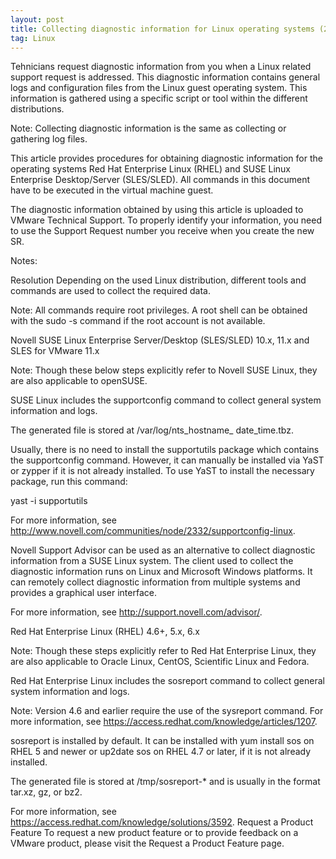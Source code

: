 ```yaml
---
layout: post
title: Collecting diagnostic information for Linux operating systems (2032614)
tag: Linux
---
```


Tehnicians request diagnostic information from you when a Linux related support request is addressed. This diagnostic information contains general logs and configuration files from the Linux guest operating system. This information is gathered using a specific script or tool within the different distributions.

Note: Collecting diagnostic information is the same as collecting or gathering log files.

This article provides procedures for obtaining diagnostic information for the operating systems Red Hat Enterprise Linux (RHEL) and SUSE Linux Enterprise Desktop/Server (SLES/SLED). All commands in this document have to be executed in the virtual machine guest.

The diagnostic information obtained by using this article is uploaded to VMware Technical Support. To properly identify your information, you need to use the Support Request number you receive when you create the new SR.

Notes:

Resolution
Depending on the used Linux distribution, different tools and commands are used to collect the required data.

Note: All commands require root privileges. A root shell can be obtained with the sudo -s command if the root account is not available.

Novell SUSE Linux Enterprise Server/Desktop (SLES/SLED) 10.x, 11.x and SLES for VMware 11.x

Note: Though these below steps explicitly refer to Novell SUSE Linux, they are also applicable to openSUSE.

SUSE Linux includes the supportconfig command to collect general system information and logs.

The generated file is stored at /var/log/nts_hostname_ date_time.tbz.

Usually, there is no need to install the supportutils package which contains the supportconfig command. However, it can manually be installed via YaST or zypper if it is not already installed. To use YaST to install the necessary package, run this command:
 
yast -i supportutils

For more information, see http://www.novell.com/communities/node/2332/supportconfig-linux.

Novell Support Advisor can be used as an alternative to collect diagnostic information from a SUSE Linux system. The client used to collect the diagnostic information runs on Linux and Microsoft Windows platforms. It can remotely collect diagnostic information from multiple systems and provides a graphical user interface.

For more information, see http://support.novell.com/advisor/.


Red Hat Enterprise Linux (RHEL) 4.6+, 5.x, 6.x

Note: Though these steps explicitly refer to Red Hat Enterprise Linux, they are also applicable to Oracle Linux, CentOS, Scientific Linux and Fedora.

Red Hat Enterprise Linux includes the sosreport command to collect general system information and logs.

Note: Version 4.6 and earlier require the use of the sysreport command. For more information, see https://access.redhat.com/knowledge/articles/1207.

sosreport is installed by default. It can be installed with yum install sos on RHEL 5 and newer or up2date sos on RHEL 4.7 or later, if it is not already installed.

The generated file is stored at /tmp/sosreport-* and is usually in the format tar.xz, gz, or bz2.

For more information, see https://access.redhat.com/knowledge/solutions/3592.
Request a Product Feature
To request a new product feature or to provide feedback on a VMware product, please visit the Request a Product Feature page.

